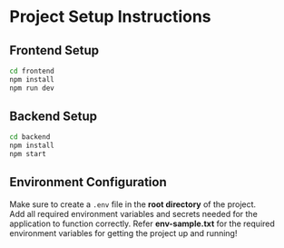 # Project Setup Instructions

## Frontend Setup

```bash
cd frontend
npm install
npm run dev
```

## Backend Setup

```bash
cd backend
npm install
npm start
```

## Environment Configuration

Make sure to create a `.env` file in the **root directory** of the project.  
Add all required environment variables and secrets needed for the application to function correctly.
Refer **env-sample.txt** for the required environment variables for getting the project up and running!
